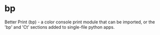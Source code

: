 # bp
Better Print (bp) - a color console print module that can be imported, or the 'bp' and 'Ct' sections added to single-file python apps.
